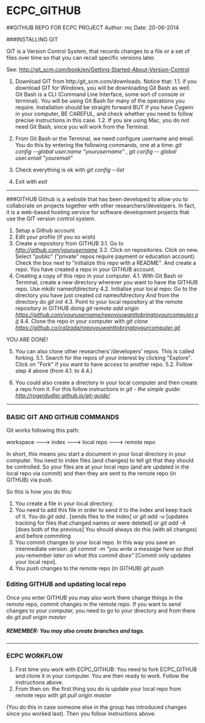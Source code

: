 ECPC_GITHUB
===========

##GITHUB REPO FOR ECPC PROJECT
Author: mc
Date: 20-06-2014

###INSTALLING GIT

GIT is a Version Control System, that records changes to a file or a set of files over time so that you can recall specific versions later. 

See:
http://git_scm.com/book/en/Getting-Started-About-Version-Control
 
1. Download GIT from http:/git_scm.com/downloads.
Notice that: 
1.1. if you download GIT for Windows, you will be downloading Git Bash as well.  Git Bash is a CLI (Command Line Interface, some sort of console or terminal). You will be using Git Bash for many of the operations you require. Installation should be straight forward BUT if you have Cygwin in your computer, BE CAREFUL, and check whether you need to follow precise instructions in this case. 
1.2. If you are using Mac, you do not need Git Bash, since you will work from the Terminal. 

2. From Git Bash or the Terminal, we need configure username and email. You do this by entering the following commands, one at a time:
*git config --global user.name "yourusername"* , 
*git config -- global user.email "youremail"*

3. Check everything is ok with
*git config --list*

4. Exit with 
*exit*

---

###GITHUB
Github is a website that has been developed to allow you to collaborate on projects together with other researchers/developers. In fact, it is a web-based hosting service for software development projects that use the GIT version control system.  

1. Setup a Github account
2. Edit your profile (if you so wish)
3. Create a repository from GITHUB
    3.1. Go to *http://github.com/yourusername*
    3.2. Click on repositories. Click on new. Select "public" ("private" repos require payment or education account). Check the box next to "initialize this repo with a README". And create a repo. You have created a repo in your GITHUB account. 
4. Creating a copy of this repo in your computer.
    4.1. With Git Bash or Terminal, create a new directory wherever you want to have the GITHUB repo. Use 
mkdir nameofdirectory
    4.2. Initialise your local repo: Go to the directory you have just created 
    cd nameofdirectory
    And from the directory do
    *git init*
    4.3. Point to your local repository at the remote repository in GITHUB doing
    *git remote add origin https://github.com/yourusername/repoyouwanttobringtoyourcomputer.git*
    4.4. Clone the repo in your computer with
    *git clone https://github.co/calzada/repoyouwanttobringtoyourcomputer.git*

YOU ARE DONE!

5. You can also clone other researchers'/developers' repos. This is called forking.
    5.1. Search for the repos of your interest by clicking "Explore". Click on "Fork" if you want to have access to another repo.
    5.2. Follow step 4 above (from 4.1. to 4.4.)

6. You could also create a directory in your local computer and then create a repo from it. For this follow instructions in *git - the simple guide: http://rogerdudler.github.io/git-guide/*

---

### BASIC GIT AND GITHUB COMMANDS
Git works following this path:

workspace ---> index ---> local repo ---> remote repo

In short, this means you start a document in your local directory in your computer. You need to index files (and changes) to tell git that they should be controlled. So your files are at your local repo (and are updated in the local repo via commit) and then they are sent to the remote repo (in GITHUB) via push. 

So this is how you do this: 

1. You create a file in your local directory.
2. You need to add this file in order to send it to the index and keep track of it. You do 
*git add .* [sends files to the index]
or
*git add -u* [updates tracking for files that changed names or were deleted]
or
*git add -A* [does both of the previous]
You should always do this (with all changes) and before commiting
3. You commit changes to your local repo. In this way you save an intermediate version. 
*git commit -m "you write a message here so that you remember later on what this commit does"* [Commit only updates your local repo].
4. You push changes to the remote repo (in GITHUB)
*git push*

### Editing GITHUB and updating local repo 
Once you enter GITHUB you may also work there change things in the remote repo, commit changes in the remote repo. If you want to send changes to your computer, you need to go to your directory and from there do
*git pull origin master*
 
##### REMEMBER: You may also create branches and tags.

---

### ECPC WORKFLOW

1. First time you work with ECPC_GITHUB:
You need to fork ECPC_GITHUB and clone it in your computer. You are then ready to work. Follow the instructions above.
2. From then on:
the first thing you do is update your local repo from remote repo with
*git pull origin master*

(You do this in case someone else in the group has introduced changes since you worked last).
Then you follow instructions above.
